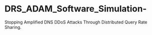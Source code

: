 # DRS_ADAM_Software_Simulation-
Stopping Amplified DNS DDoS Attacks Through Distributed Query Rate Sharing. 
